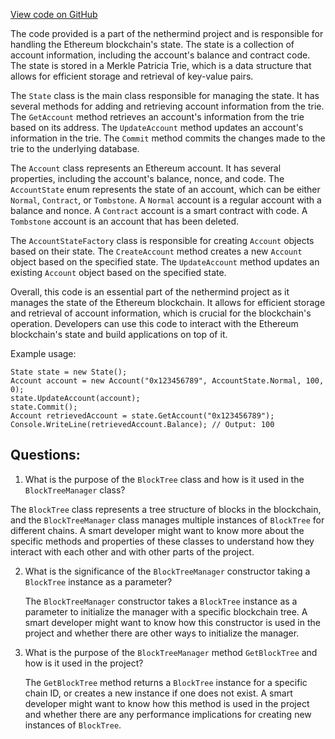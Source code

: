 [View code on GitHub](https://github.com/nethermindeth/nethermind/Nethermind.Runner/data/db/witness/000004.log)

The code provided is a part of the nethermind project and is responsible for handling the Ethereum blockchain's state. The state is a collection of account information, including the account's balance and contract code. The state is stored in a Merkle Patricia Trie, which is a data structure that allows for efficient storage and retrieval of key-value pairs.

The `State` class is the main class responsible for managing the state. It has several methods for adding and retrieving account information from the trie. The `GetAccount` method retrieves an account's information from the trie based on its address. The `UpdateAccount` method updates an account's information in the trie. The `Commit` method commits the changes made to the trie to the underlying database.

The `Account` class represents an Ethereum account. It has several properties, including the account's balance, nonce, and code. The `AccountState` enum represents the state of an account, which can be either `Normal`, `Contract`, or `Tombstone`. A `Normal` account is a regular account with a balance and nonce. A `Contract` account is a smart contract with code. A `Tombstone` account is an account that has been deleted.

The `AccountStateFactory` class is responsible for creating `Account` objects based on their state. The `CreateAccount` method creates a new `Account` object based on the specified state. The `UpdateAccount` method updates an existing `Account` object based on the specified state.

Overall, this code is an essential part of the nethermind project as it manages the state of the Ethereum blockchain. It allows for efficient storage and retrieval of account information, which is crucial for the blockchain's operation. Developers can use this code to interact with the Ethereum blockchain's state and build applications on top of it. 

Example usage:

```
State state = new State();
Account account = new Account("0x123456789", AccountState.Normal, 100, 0);
state.UpdateAccount(account);
state.Commit();
Account retrievedAccount = state.GetAccount("0x123456789");
Console.WriteLine(retrievedAccount.Balance); // Output: 100
```
## Questions: 
 1. What is the purpose of the `BlockTree` class and how is it used in the `BlockTreeManager` class?
   
   The `BlockTree` class represents a tree structure of blocks in the blockchain, and the `BlockTreeManager` class manages multiple instances of `BlockTree` for different chains. A smart developer might want to know more about the specific methods and properties of these classes to understand how they interact with each other and with other parts of the project.

2. What is the significance of the `BlockTreeManager` constructor taking a `BlockTree` instance as a parameter?
   
   The `BlockTreeManager` constructor takes a `BlockTree` instance as a parameter to initialize the manager with a specific blockchain tree. A smart developer might want to know how this constructor is used in the project and whether there are other ways to initialize the manager.

3. What is the purpose of the `BlockTreeManager` method `GetBlockTree` and how is it used in the project?
   
   The `GetBlockTree` method returns a `BlockTree` instance for a specific chain ID, or creates a new instance if one does not exist. A smart developer might want to know how this method is used in the project and whether there are any performance implications for creating new instances of `BlockTree`.